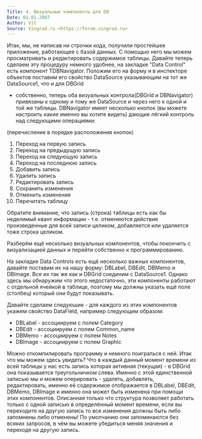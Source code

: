 ```yaml
---
Title: 4. Визуальные компоненты для DB
Date: 01.01.2007
Author: Vit
Source: Vingrad.ru <https://forum.vingrad.ru>
---
```



Итак, мы, не написав ни строчки кода, получили простейшее приложение,
работающее с базой данных. С помощью него мы можем просматривать и
редактировать содержимое таблицы. Давайте теперь сделаем эту процедуру
немного удобнее, на закладке "Data Control" есть компонент
TDBNavigator. Положим его на форму и в инспекторе объектов поставим его
свойство DataSource указывающим на тот же DataSource1, что и для DBGrid
- собственно, теперь оба визуальных контрола(DBGrid и DBNavigator)
привязаны к одному и тому же DataSource и через него к одной и той же
таблицы. DBNavigator имеет несколько кнопок (вы можете настроить какие
именно вы хотите видеть) дающие лёгкий контроль над следующими
операциями:

(перечисление в порядке расположения кнопок)

1.  Переход на первую запись
2.  Переход на предыдущую запись
3.  Переход на следующую запись
4.  Переход на последнюю запись
5.  Добавить запись
6.  Удалить запись
7.  Редактировать запись
8.  Сохранить изменения
9.  Отменить изменения
10. Перечитать таблицу

Обратите внимание, что запись (строка) таблицы есть как бы неделимый
квант информации - т.е. отменяются действия произведенные для всей
записи целиком, добавляется или удаляется тоже строка целиком.

Разберём ещё несколько визуальных компонентов, чтобы покончить с
визуализацией данных и перейти собственно к программированию.

На закладке Data Controls есть ещё несколько важных компонентов, давайте
поставим их на нашу форму: DBLabel, DBEdit, DBMemo и DBImage. Все их так
же как и DBGrid соединим с DataSource1. Однако здесь мы обнаружим что
этого недостаточно, эти компоненты работают с отдельной ячейкой в
таблице, поэтому мы должны указать ещё поле (столбец) который они будут
показывать.

Давайте сделаем следуюшие - для каждого из этих компонентов укажем
свойство DataField, например следующим образом:

- DBLabel - ассоциируем с полем Category
- DBEdit - ассоциируем с полем Common\_name
- DBMemo - ассоциируем с полем Notes
- DBImage - ассоциируем с полем Graphic

Можно откомпилировать программу и немного поиграться с ней. Итак что мы
можем здесь увидеть? Что в каждый данный момент времени из всей таблицы
у нас есть запись которая активная (текущая) - в DBGrid она показывается
треугольничком слева. Именно с этой единственной записью мы и можем
оперировать - удалять, добавлять, редактировать, именно её содержимое
отображается в DBLabel, DBEdit, DBMemo, DBImage и именно она может быть
изменена при помощи этих компонентов. Описанная только что структура
позволяет работать только с одной записью в определённый момент времени,
если вы переходите на другую запись то все изменения должны быть либо
запомнены либо отменены! По умолчанию они запоминаются без всяких
запросов, в чём вы можете убедиться меняя значения и переходя на другую
запись.
